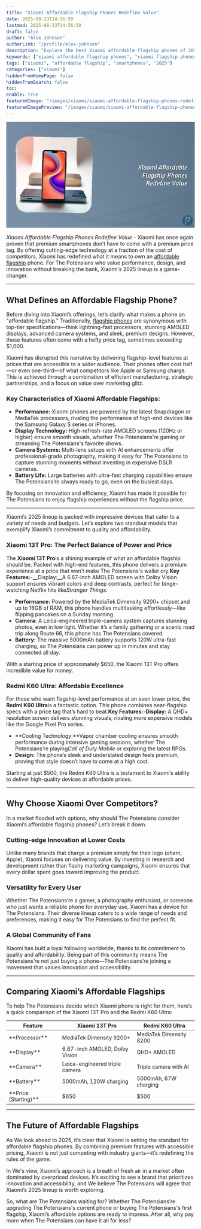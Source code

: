 ```yaml
---
title: "Xiaomi Affordable Flagship Phones Redefine Value"
date: 2025-08-23T14:56:50
lastmod: 2025-08-23T14:56:50
draft: false
author: "Alex Johnson"
authorLink: "/profile/alex-johnson"
description: "Explore the best Xiaomi affordable flagship phones of 2025, offering premium features, cutting-edge performance, and stunning designs at unbeatable prices."
keywords: ["xiaomi affordable flagship phones", "xiaomi flagship phones 2025", "best affordable flagship phones by Xiaomi"]
tags: ["xiaomi", "affordable flagship", "smartphones", "2025"]
categories: ["xiaomi"]
hiddenFromHomePage: false
hiddenFromSearch: false
toc:
enable: true
featuredImage: "/images/xiaomi/xiaomi-affordable-flagship-phones-redefine-value.jpg"
featuredImagePreview: "/images/xiaomi/xiaomi-affordable-flagship-phones-redefine-value.jpg"
---
```


![Xiaomi Affordable Flagship Phones Redefine Value](/images/xiaomi/xiaomi-affordable-flagship-phones-redefine-value.jpg)

*Xiaomi Affordable Flagship Phones Redefine Value* - Xiaomi has once again proven that premium smartphones don’t have to come with a premium price tag.  By offering cutting-edge technology at a fraction of the cost of competitors, Xiaomi has redefined what it means to own an [affordable flagship](/xiaomi/affordable-flagship-phones-from-xiaomi) phone. For The Potensians who value performance, design, and innovation without breaking the bank, Xiaomi's 2025 lineup is a game-changer.

---

## What Defines an Affordable Flagship Phone?

Before diving into Xiaomi’s offerings, let’s clarify what makes a phone an "affordable flagship." Traditionally, [flagship phones](/xiaomi/best-budget-flagship-phones-by-xiaomi) are synonymous with top-tier specifications—think lightning-fast processors, stunning AMOLED displays, advanced camera systems, and sleek, premium designs. However, these features often come with a hefty price tag, sometimes exceeding $1,000.

Xiaomi has disrupted this narrative by delivering flagship-level features at prices that are accessible to a wider audience. Their phones often cost half—or even one-third—of what competitors like Apple or Samsung charge. This is achieved through a combination of efficient manufacturing, strategic partnerships, and a focus on value over marketing glitz.

### Key Characteristics of Xiaomi Affordable Flagships:

- **Performance:** Xiaomi phones are powered by the latest Snapdragon or MediaTek processors, rivaling the performance of high-end devices like the Samsung Galaxy S series or iPhones. 
- __Display Technology:__ High-refresh-rate AMOLED screens (120Hz or higher) ensure smooth visuals, whether The Potensians’re gaming or streaming The Potensians's favorite shows. 
- **Camera Systems:** Multi-lens setups with AI enhancements offer professional-grade photography, making it easy for The Potensians to capture stunning moments without investing in expensive DSLR cameras. 
- **Battery Life:** Large batteries with ultra-fast charging capabilities ensure The Potensians’re always ready to go, even on the busiest days. 

By focusing on innovation and efficiency, Xiaomi has made it possible for The Potensians to enjoy flagship experiences without the flagship price.

---

Xiaomi’s 2025 lineup is packed with impressive devices that cater to a variety of needs and budgets. Let’s explore two standout models that exemplify Xiaomi’s commitment to quality and affordability.

### Xiaomi 13T Pro: The Perfect Balance of Power and Price

The **Xiaomi 13T Pro**is a shining example of what an affordable flagship should be.  Packed with high-end features, this phone delivers a premium experience at a price that won’t make The Potensians's wallet cry.**Key Features:**-__Display:__A 6.67-inch AMOLED screen with Dolby Vision support ensures vibrant colors and deep contrasts, perfect for binge-watching Netflix hits like*Stranger Things*. 
- **Performance:** Powered by the MediaTek Dimensity 9200+ chipset and up to 16GB of RAM, this phone handles multitasking effortlessly—like flipping pancakes on a Sunday morning. 
- **Camera:** A Leica-engineered triple-camera system captures stunning photos, even in low light. Whether it’s a family gathering or a scenic road trip along Route 66, this phone has The Potensians covered.  
- **Battery:** The massive 5000mAh battery supports 120W ultra-fast charging, so The Potensians can power up in minutes and stay connected all day. 

With a starting price of approximately $650, the Xiaomi 13T Pro offers incredible value for money.

### Redmi K60 Ultra: Affordable Excellence

For those who want flagship-level performance at an even lower price, the **Redmi K60 Ultra**is a fantastic option. This phone combines near-flagship specs with a price tag that’s hard to beat.**Key Features:**-**Display:** A QHD+ resolution screen delivers stunning visuals, rivaling more expensive models like the Google Pixel Pro series. 
- **Cooling Technology:**Vapor chamber cooling ensures smooth performance during intensive gaming sessions, whether The Potensians’re playing*Call of Duty Mobile* or exploring the latest RPGs. 
- **Design:** The phone’s sleek and understated design feels premium, proving that style doesn’t have to come at a high cost. 

Starting at just $500, the Redmi K60 Ultra is a testament to Xiaomi’s ability to deliver high-quality devices at affordable prices.

---

## Why Choose Xiaomi Over Competitors?

In a market flooded with options, why should The Potensians consider Xiaomi’s affordable flagship phones? Let’s break it down.

### Cutting-edge Innovation at Lower Costs

Unlike many brands that charge a premium simply for their logo (*ahem*, Apple), Xiaomi focuses on delivering value. By investing in research and development rather than flashy marketing campaigns, Xiaomi ensures that every dollar spent goes toward improving the product.

### Versatility for Every User

Whether The Potensians’re a gamer, a photography enthusiast, or someone who just wants a reliable phone for everyday use, Xiaomi has a device for The Potensians. Their diverse lineup caters to a wide range of needs and preferences, making it easy for The Potensians to find the perfect fit.

### A Global Community of Fans

Xiaomi has built a loyal following worldwide, thanks to its commitment to quality and affordability. Being part of this community means The Potensians’re not just buying a phone—The Potensians’re joining a movement that values innovation and accessibility.

---

## Comparing Xiaomi’s Affordable Flagships

To help The Potensians decide which Xiaomi phone is right for them, here’s a quick comparison of the Xiaomi 13T Pro and the Redmi K60 Ultra:

<div class="table-responsive">
<table class="html-table">
<thead>
<tr>
<th>Feature</th>
<th>Xiaomi 13T Pro</th>
<th>Redmi K60 Ultra</th>
</tr>
</thead>
<tbody>
<tr>
<td>**Processor**</td>
<td>MediaTek Dimensity 9200+</td>
<td>MediaTek Dimensity 8200</td>
</tr>
<tr>
<td>**Display**</td>
<td>6.67-inch AMOLED, Dolby Vision</td>
<td>QHD+ AMOLED</td>
</tr>
<tr>
<td>**Camera**</td>
<td>Leica-engineered triple camera</td>
<td>Triple camera with AI</td>
</tr>
<tr>
<td>**Battery**</td>
<td>5000mAh, 120W charging</td>
<td>5000mAh, 67W charging</td>
</tr>
<tr>
<td>**Price (Starting)**</td>
<td>$650</td>
<td>$500</td>
</tr>
</tbody>
</table>
</div>

---

## The Future of Affordable Flagships

As We look ahead to 2025, it’s clear that Xiaomi is setting the standard for affordable flagship phones. By combining premium features with accessible pricing, Xiaomi is not just competing with industry giants—it’s redefining the rules of the game.

In We's view, Xiaomi’s approach is a breath of fresh air in a market often dominated by overpriced devices. It’s exciting to see a brand that prioritizes innovation and accessibility, and We believe The Potensians will agree that Xiaomi’s 2025 lineup is worth exploring.

So, what are The Potensians waiting for? Whether The Potensians’re upgrading The Potensians's current phone or buying The Potensians's first flagship, Xiaomi’s affordable options are ready to impress. After all, why pay more when The Potensians can have it all for less?

